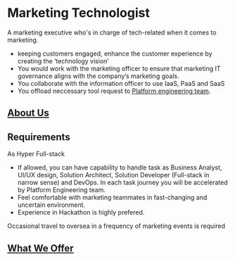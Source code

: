 # Marketing Technologist
A marketing executive who's in charge of tech-related when it comes to marketing.
- keeping customers engaged, enhance the customer experience by creating the ‘technology vision’
- You would work with the marketing officer to ensure that marketing IT governance aligns with the company’s marketing goals.
- You collaborate with the information officer to use IaaS, PaaS and SaaS
- You offload neccessary tool request to [Platform engineering team](https://github.com/novax-exchange/.github/blob/main/role/platform-engineering.md).

## [About Us](../README.md#about-us)

## Requirements
As Hyper Full-stack
- If allowed, you can have capability to handle task as Business Analyst, UI/UX design, Solution Architect, Solution Developer (Full-stack in narrow sense) and DevOps. In each task journey you will be accelerated by Platform Engineering team. 
- Feel comfortable with marketing teammates in fast-changing and uncertain environment.
- Experience in Hackathon is highly prefered. 

Occasional travel to oversea in a frequency of marketing events is required


## [What We Offer](../README.md#what-we-offer)